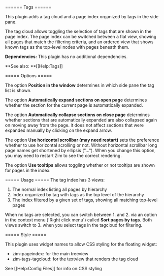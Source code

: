 ====== Tags ======

This plugin adds a tag cloud and a page index organized by tags in the side pane.

The tag cloud allows toggling the selection of tags that are shown in the page index. The page index can be switched between a flat view, showing all pages that match the filtering criteria, and an ordered view that shows known tags as the top-level nodes with pages beneath them.

**Dependencies:** This plugin has no additional dependencies.

**See also: **[[Help:Tags]]

===== Options =====

The option **Position in the window** determines in which side pane the tag list is shown.

The option **Automatically expand sections on open page** determines whether
the section for the current page is automatically expanded.

The option **Automatically collapse sections on close page** determines whether
sections that are automatically expanded are also collapsed again on moving
away from the page. It does not affect sections that were expanded manually
by clicking on the expand arrow.

The option **Use horizontal scrollbar (may need restart)** sets the preference whether to use
horizontal scrolling or not. Without horizontal scrollbar long page names get
shortened by ellipsis ("..."). When you change this option, you may need to
restart Zim to see the correct rendering.

The option **Use tooltips** allows toggling whether or not tooltips are shown
for pages in the index.

===== Usage =====
The tag index has 3 views:

1. The normal index listing all pages by hierarchy
2. Index organized by tag with tags as the top level of the hierarchy
3. The index filtered by a given set of tags, showing all matching top-level pages

When no tags are selected, you can switch between 1. and 2. via an option in the context menu ('Right click menu') called **Sort pages by tags**.
Both views switch to 3. when you select tags in the tagcloud for filtering.


===== Style =====

This plugin uses widget names to allow CSS styling for the floating widget:

* zim-pageindex: for the main treeview
* zim-tags-tagcloud: for the textview that renders the tag cloud

See [[Help:Config Files]] for info on CSS styling
